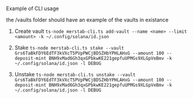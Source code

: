 Example of CLI usage

the /vaults folder should have an example of the vaults in existance

1. Create vault
   `ts-node merstab-cli.ts add-vault --name <name> --limit <amount> -k ~/.config/solana/id.json`

2. Stake
   `ts-node merstab-cli.ts stake --vault Grs6TaBkFDY6EdTF3kVXcT5PVpPWCjBDSZHbYPHLAHxG --amount 100 --deposit-mint BNH9xMad6Gh3qxGPbkwKE221gepfuUPMGs9XLGpVeBmv -k ~/.config/solana/id.json -l DEBUG`

3. Unstake
   `ts-node merstab-cli.ts unstake --vault Grs6TaBkFDY6EdTF3kVXcT5PVpPWCjBDSZHbYPHLAHxG --amount 100 --deposit-mint BNH9xMad6Gh3qxGPbkwKE221gepfuUPMGs9XLGpVeBmv -k ~/.config/solana/id.json -l DEBUG`
